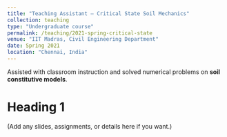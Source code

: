 ```yaml
---
title: "Teaching Assistant – Critical State Soil Mechanics"
collection: teaching
type: "Undergraduate course"
permalink: /teaching/2021-spring-critical-state
venue: "IIT Madras, Civil Engineering Department"
date: Spring 2021 
location: "Chennai, India"
---
```


Assisted with classroom instruction and solved numerical problems on **soil constitutive models**.

Heading 1
======
(Add any slides, assignments, or details here if you want.)

